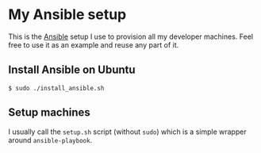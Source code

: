 # My Ansible setup

This is the [Ansible](http://www.ansible.com) setup I use to provision all my developer machines.
Feel free to use it as an example and reuse any part of it.

## Install Ansible on Ubuntu

```
$ sudo ./install_ansible.sh
```

## Setup machines

I usually call the `setup.sh` script (without `sudo`) which is a simple wrapper around
`ansible-playbook`.
